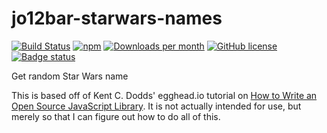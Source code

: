 # jo12bar-starwars-names
[![Build Status](https://img.shields.io/travis/jo12bar/jo12bar-starwars-names.svg?style=flat-square)](https://travis-ci.org/jo12bar/jo12bar-starwars-names)
[![npm](https://img.shields.io/npm/v/jo12bar-starwars-names.svg?style=flat-square)](http://npm.im/jo12bar-starwars-names)
[![Downloads per month](https://img.shields.io/npm/dm/jo12bar-starwars-names.svg?style=flat-square)](http://npm.im/jo12bar-starwars-names)
[![GitHub license](https://img.shields.io/github/license/jo12bar/jo12bar-starwars-names.svg?style=flat-square)](https://github.com/jo12bar/jo12bar-starwars-names/blob/master/LICENSE)
[![Badge status](https://img.shields.io/badge/Badge%20status-wow.%20so%20badge.%20much%20green.-brightgreen.svg?style=flat-square)](http://shields.io)

Get random Star Wars name

This is based off of Kent C. Dodds' egghead.io tutorial on [How to Write an Open Source JavaScript Library](https://egghead.io/series/how-to-write-an-open-source-javascript-library). It is not actually intended for use, but merely so that I can figure out how to do all of this.
